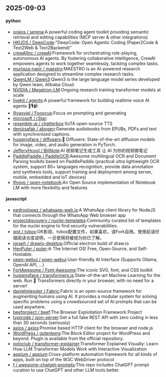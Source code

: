 ## 2025-09-03

#### python
* [oraios / serena](https://github.com/oraios/serena):A powerful coding agent toolkit providing semantic retrieval and editing capabilities (MCP server & other integrations)
* [HKUDS / DeepCode](https://github.com/HKUDS/DeepCode):"DeepCode: Open Agentic Coding (Paper2Code & Text2Web & Text2Backend)"
* [crewAIInc / crewAI](https://github.com/crewAIInc/crewAI):Framework for orchestrating role-playing, autonomous AI agents. By fostering collaborative intelligence, CrewAI empowers agents to work together seamlessly, tackling complex tasks.
* [murtaza-nasir / maestro](https://github.com/murtaza-nasir/maestro):MAESTRO is an AI-powered research application designed to streamline complex research tasks.
* [QwenLM / Qwen3](https://github.com/QwenLM/Qwen3):Qwen3 is the large language model series developed by Qwen team, Alibaba Cloud.
* [NVIDIA / Megatron-LM](https://github.com/NVIDIA/Megatron-LM):Ongoing research training transformer models at scale
* [livekit / agents](https://github.com/livekit/agents):A powerful framework for building realtime voice AI agents 🤖🎙️📹
* [lllyasviel / Fooocus](https://github.com/lllyasviel/Fooocus):Focus on prompting and generating
* [microsoft / rStar](https://github.com/microsoft/rStar):
* [resemble-ai / chatterbox](https://github.com/resemble-ai/chatterbox):SoTA open-source TTS
* [denizsafak / abogen](https://github.com/denizsafak/abogen):Generate audiobooks from EPUBs, PDFs and text with synchronized captions.
* [huggingface / diffusers](https://github.com/huggingface/diffusers):🤗 Diffusers: State-of-the-art diffusion models for image, video, and audio generation in PyTorch.
* [JefferyHcool / BiliNote](https://github.com/JefferyHcool/BiliNote):AI 视频笔记生成工具 让 AI 为你的视频做笔记
* [PaddlePaddle / PaddleOCR](https://github.com/PaddlePaddle/PaddleOCR):Awesome multilingual OCR and Document Parsing toolkits based on PaddlePaddle (practical ultra lightweight OCR system, support 80+ languages recognition, provide data annotation and synthesis tools, support training and deployment among server, mobile, embedded and IoT devices)
* [lfnovo / open-notebook](https://github.com/lfnovo/open-notebook):An Open Source implementation of Notebook LM with more flexibility and features

#### javascript
* [pedroslopez / whatsapp-web.js](https://github.com/pedroslopez/whatsapp-web.js):A WhatsApp client library for NodeJS that connects through the WhatsApp Web browser app
* [projectdiscovery / nuclei-templates](https://github.com/projectdiscovery/nuclei-templates):Community curated list of templates for the nuclei engine to find security vulnerabilities.
* [qist / tvbox](https://github.com/qist/tvbox):OK影视、tvbox配置文件，如果喜欢，请Fork自用。使用前请仔细阅读仓库说明，一旦使用将被视为你已了解。
* [jgraph / drawio-desktop](https://github.com/jgraph/drawio-desktop):Official electron build of draw.io
* [HeyPuter / puter](https://github.com/HeyPuter/puter):🌐 The Internet OS! Free, Open-Source, and Self-Hostable.
* [open-webui / open-webui](https://github.com/open-webui/open-webui):User-friendly AI Interface (Supports Ollama, OpenAI API, ...)
* [FortAwesome / Font-Awesome](https://github.com/FortAwesome/Font-Awesome):The iconic SVG, font, and CSS toolkit
* [huggingface / transformers.js](https://github.com/huggingface/transformers.js):State-of-the-art Machine Learning for the web. Run 🤗 Transformers directly in your browser, with no need for a server!
* [danielmiessler / Fabric](https://github.com/danielmiessler/Fabric):Fabric is an open-source framework for augmenting humans using AI. It provides a modular system for solving specific problems using a crowdsourced set of AI prompts that can be used anywhere.
* [beefproject / beef](https://github.com/beefproject/beef):The Browser Exploitation Framework Project
* [typicode / json-server](https://github.com/typicode/json-server):Get a full fake REST API with zero coding in less than 30 seconds (seriously)
* [axios / axios](https://github.com/axios/axios):Promise based HTTP client for the browser and node.js
* [WordPress / gutenberg](https://github.com/WordPress/gutenberg):The Block Editor project for WordPress and beyond. Plugin is available from the official repository.
* [poloclub / transformer-explainer](https://github.com/poloclub/transformer-explainer):Transformer Explained Visually: Learn How LLM Transformer Models Work with Interactive Visualization
* [appium / appium](https://github.com/appium/appium):Cross-platform automation framework for all kinds of apps, built on top of the W3C WebDriver protocol
* [f / awesome-chatgpt-prompts](https://github.com/f/awesome-chatgpt-prompts):This repo includes ChatGPT prompt curation to use ChatGPT and other LLM tools better.
